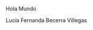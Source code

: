 <!DOCTYPE html>     
<HTML>
<HEAD>

<meta charset="utf-8">
</HEAD>
<BODY>
<P>Hola Mundo</P>
<P>Lucía Fernanda Becerra Villegas</P>
</BODY>
</HTML>
